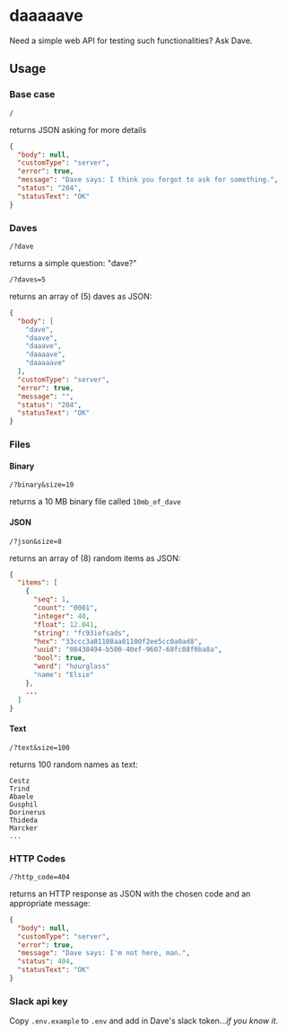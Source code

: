 # daaaaave

Need a simple web API for testing such functionalities? Ask Dave.

## Usage

### Base case

`/`

returns JSON asking for more details

``` json
{
  "body": null,
  "customType": "server",
  "error": true,
  "message": "Dave says: I think you forgot to ask for something.",
  "status": "204",
  "statusText": "OK"
}
```

### Daves

`/?dave`

returns a simple question: "dave?"

`/?daves=5`

returns an array of (5) daves as JSON:

``` json
{
  "body": [
    "dave",
    "daave",
    "daaave",
    "daaaave",
    "daaaaave"
  ],
  "customType": "server",
  "error": true,
  "message": "",
  "status": "204",
  "statusText": "OK"
}
```

### Files

#### Binary

`/?binary&size=10`

returns a 10 MB binary file called `10mb_of_dave`

#### JSON

`/?json&size=8`

returns an array of (8) random items as JSON:

``` json
{
  "items": [
    {
      "seq": 1,
      "count": "0001",
      "integer": 40,
      "float": 12.041,
      "string": "fc93iefsads",
      "hex": "33ccc3a01108aa01100f2ee5cc0a0ad8",
      "uuid": "08438494-b500-40ef-9607-68fc08f0ba8a",
      "bool": true,
      "word": "hourglass"
      "name": "Elsie"
    },
    ...
  ]
}
```

#### Text

`/?text&size=100`

returns 100 random names as text:

``` text
Cestz
Trind
Abaele
Gusphil
Dorinerus
Thideda
Marcker
...
```

### HTTP Codes

`/?http_code=404`

returns an HTTP response as JSON with the chosen code and an appropriate message:

``` json
{
  "body": null,
  "customType": "server",
  "error": true,
  "message": "Dave says: I'm not here, man.",
  "status": 404,
  "statusText": "OK"
}
```

### Slack api key

Copy `.env.example` to `.env` and add in Dave's slack token...*if you know it*.

